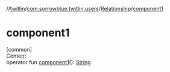 //[twitlin](../../index.md)/[com.sorrowblue.twitlin.users](../index.md)/[Relationship](index.md)/[component1](component1.md)



# component1  
[common]  
Content  
operator fun [component1](component1.md)(): [String](https://kotlinlang.org/api/latest/jvm/stdlib/kotlin/-string/index.html)  



